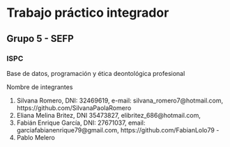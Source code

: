 ﻿<h1>Trabajo práctico integrador</h1>
<h2>Grupo 5 - SEFP</h2>
<h3>ISPC</h3>
<p>Base de datos,  programación y ética deontológica profesional</p>

<p>Nombre de integrantes</p>
<ol>
  <li>
    Silvana Romero, DNI: 32469619, e-mail: silvana_romero7@hotmail.com, https://github.com/SilvanaPaolaRomero 
  </li>

  <li>
    Eliana Melina Britez, DNI 35473827, elibritez_686@hotmail.com,
  </li>

  <li>
    Fabián Enrique García, DNI: 27671037, email: garciafabianenrique79@gmail.com, https://github.com/FabianLolo79 -
  </li>

  <li>
    Pablo Melero
  </li>
  
</ol>
